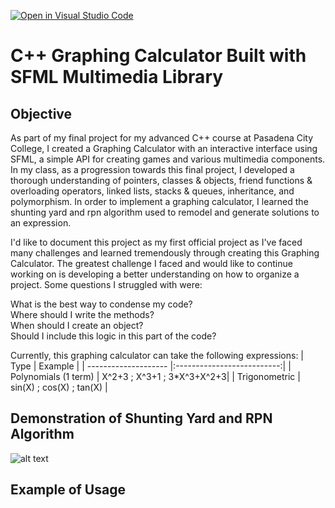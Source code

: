 [![Open in Visual Studio Code](https://classroom.github.com/assets/open-in-vscode-c66648af7eb3fe8bc4f294546bfd86ef473780cde1dea487d3c4ff354943c9ae.svg)](https://classroom.github.com/online_ide?assignment_repo_id=8027954&assignment_repo_type=AssignmentRepo)
# C++ Graphing Calculator Built with SFML Multimedia Library

## Objective
As part of my final project for my advanced C++ course at Pasadena City College, I created a Graphing Calculator with an interactive interface using SFML, a simple API for creating games and various multimedia components. In my class, as a progression towards this final project, I developed a thorough understanding of pointers, classes & objects, friend functions & overloading operators, linked lists, stacks & queues, inheritance, and polymorphism. In order to implement a graphing calculator, I learned the shunting yard and rpn algorithm used to remodel and generate solutions to an expression. 

I'd like to document this project as my first official project as I've faced many challenges and learned tremendously through creating this Graphing Calculator. The greatest challenge I faced and would like to continue working on is developing a better understanding on how to organize a project. Some questions I struggled with were:

What is the best way to condense my code? <br>
Where should I write the methods? <br>
When should I create an object? <br>
Should I include this logic in this part of the code? <br>

Currently, this graphing calculator can take the following expressions:
| Type                 | Example                    | 
| -------------------- |:--------------------------:| 
| Polynomials (1 term) | X^2+3 ; X^3+1 ; 3*X^3+X^2+3| 
| Trigonometric        | sin(X) ; cos(X) ; tan(X)   | 

## Demonstration of Shunting Yard and RPN Algorithm
![alt text](https://upload.wikimedia.org/wikipedia/commons/thumb/2/24/Shunting_yard.svg/1000px-Shunting_yard.svg.png)




## Example of Usage





